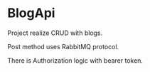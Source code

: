 # BlogApi

Project realize CRUD with blogs.

Post method uses RabbitMQ protocol.

There is Authorization logic with bearer token.
